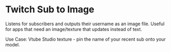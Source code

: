 # Twitch Sub to Image

Listens for subscribers and outputs their username as an image file. Useful for apps that need an image/texture that updates instead of text.

Use Case: Vtube Studio texture - pin the name of your recent sub onto your model.
